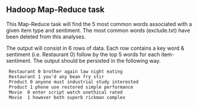 ## Hadoop Map-Reduce task

This Map-Reduce task will find the 5 most common words associated with a given item type and sentiment. 
The most common words (exclude.txt) have been deleted from this analyses.

The output will consist in 6 rows of data. Each row contains a key word & sentiment (i.e. Restaurant 0) follow by 
the top 5 words for each item-sentiment. The output should be persisted in the following way.

```
 Restaurant 0 brother again law night eating  
 Restaurant 1 you'd any bean fry stir  
 Product 0 anyone must industrial study interested  
 Product 1 phone use restored simple performance  
 Movie  0 enter script watch unethical rated  
 Movie  1 however both superb rickman complex
```

